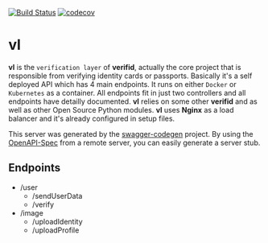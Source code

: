 [![Build Status](https://travis-ci.org/verifid/vl.svg?branch=master)](https://travis-ci.org/verifid/vl)
[![codecov](https://codecov.io/gh/verifid/vl/branch/master/graph/badge.svg)](https://codecov.io/gh/verifid/vl)

# vl

**vl** is the ``verification layer`` of **verifid**, actually the core project that is responsible from verifying identity cards or passports. Basically it's a self deployed API which has 4 main endpoints. It runs on either ``Docker`` or ``Kubernetes`` as a container. All endpoints fit in just two controllers and all endpoints have detailly documented. **vl** relies on some other **verifid** and as well as other Open Source Python modules. **vl** uses **Nginx** as a load balancer and it's already configured in setup files.

This server was generated by the [swagger-codegen](https://github.com/swagger-api/swagger-codegen) project. By using the
[OpenAPI-Spec](https://github.com/swagger-api/swagger-core/wiki) from a remote server, you can easily generate a server stub.

## Endpoints

* /user
  * /sendUserData
  * /verify
* /image
  * /uploadIdentity
  * /uploadProfile
